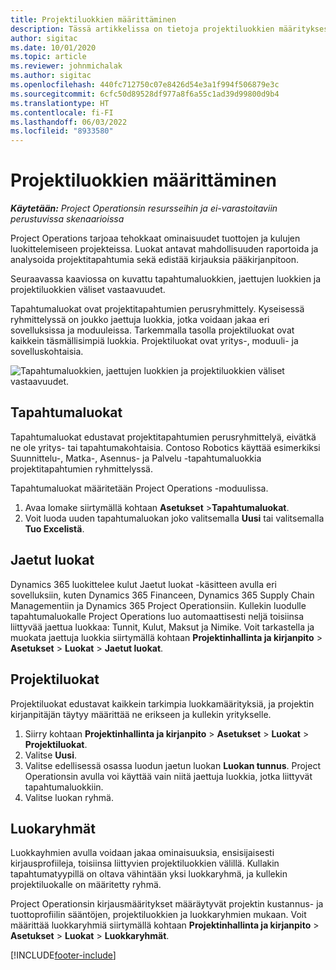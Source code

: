 ```yaml
---
title: Projektiluokkien määrittäminen
description: Tässä artikkelissa on tietoja projektiluokkien määrityksestä.
author: sigitac
ms.date: 10/01/2020
ms.topic: article
ms.reviewer: johnmichalak
ms.author: sigitac
ms.openlocfilehash: 440fc712750c07e8426d54e3a1f994f506879e3c
ms.sourcegitcommit: 6cfc50d89528df977a8f6a55c1ad39d99800d9b4
ms.translationtype: HT
ms.contentlocale: fi-FI
ms.lasthandoff: 06/03/2022
ms.locfileid: "8933580"
---
```

# <a name="configure-project-categories"></a>Projektiluokkien määrittäminen

_**Käytetään:** Project Operationsin resursseihin ja ei-varastoitaviin perustuvissa skenaarioissa_

Project Operations tarjoaa tehokkaat ominaisuudet tuottojen ja kulujen luokittelemiseen projekteissa. Luokat antavat mahdollisuuden raportoida ja analysoida projektitapahtumia sekä edistää kirjauksia pääkirjanpitoon.

Seuraavassa kaaviossa on kuvattu tapahtumaluokkien, jaettujen luokkien ja projektiluokkien väliset vastaavuudet. 

Tapahtumaluokat ovat projektitapahtumien perusryhmittely. Kyseisessä ryhmittelyssä on joukko jaettuja luokkia, jotka voidaan jakaa eri sovelluksissa ja moduuleissa. Tarkemmalla tasolla projektiluokat ovat kaikkein täsmällisimpiä luokkia. Projektiluokat ovat yritys-, moduuli- ja sovelluskohtaisia.

![Tapahtumaluokkien, jaettujen luokkien ja projektiluokkien väliset vastaavuudet.](media/project-categories.png)

## <a name="transaction-categories"></a>Tapahtumaluokat

Tapahtumaluokat edustavat projektitapahtumien perusryhmittelyä, eivätkä ne ole yritys- tai tapahtumakohtaisia. Contoso Robotics käyttää esimerkiksi Suunnittelu-, Matka-, Asennus- ja Palvelu -tapahtumaluokkia projektitapahtumien ryhmittelyssä.

Tapahtumaluokat määritetään Project Operations -moduulissa. 
1. Avaa lomake siirtymällä kohtaan **Asetukset** \>**Tapahtumaluokat**. 
2. Voit luoda uuden tapahtumaluokan joko valitsemalla **Uusi** tai valitsemalla **Tuo Excelistä**.

## <a name="shared-categories"></a>Jaetut luokat

Dynamics 365 luokittelee kulut Jaetut luokat -käsitteen avulla eri sovelluksiin, kuten Dynamics 365 Financeen, Dynamics 365 Supply Chain Managementiin ja Dynamics 365 Project Operationsiin. Kullekin luodulle tapahtumaluokalle Project Operations luo automaattisesti neljä toisiinsa liittyvää jaettua luokkaa: Tunnit, Kulut, Maksut ja Nimike. Voit tarkastella ja muokata jaettuja luokkia siirtymällä kohtaan **Projektinhallinta ja kirjanpito** \> **Asetukset** \> **Luokat** \> **Jaetut luokat**.

## <a name="project-categories"></a>Projektiluokat

Projektiluokat edustavat kaikkein tarkimpia luokkamäärityksiä, ja projektin kirjanpitäjän täytyy määrittää ne erikseen ja kullekin yritykselle.

1. Siirry kohtaan **Projektinhallinta ja kirjanpito** \> **Asetukset** \> **Luokat** \> **Projektiluokat**.
2. Valitse **Uusi**.
3. Valitse edellisessä osassa luodun jaetun luokan **Luokan tunnus**. Project Operationsin avulla voi käyttää vain niitä jaettuja luokkia, jotka liittyvät tapahtumaluokkiin.
4. Valitse luokan ryhmä.

## <a name="category-groups"></a>Luokaryhmät

Luokkayhmien avulla voidaan jakaa ominaisuuksia, ensisijaisesti kirjausprofiileja, toisiinsa liittyvien projektiluokkien välillä. Kullakin tapahtumatyypillä on oltava vähintään yksi luokkaryhmä, ja kullekin projektiluokalle on määritetty ryhmä.

Project Operationsin kirjausmääritykset määräytyvät projektin kustannus- ja tuottoprofiilin sääntöjen, projektiluokkien ja luokkaryhmien mukaan. Voit määrittää luokkaryhmiä siirtymällä kohtaan **Projektinhallinta ja kirjanpito** \> **Asetukset** \> **Luokat** \> **Luokkaryhmät**.


[!INCLUDE[footer-include](../includes/footer-banner.md)]